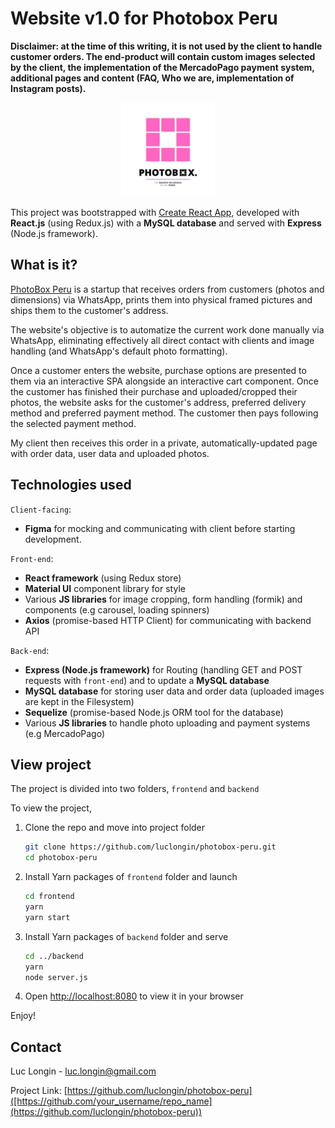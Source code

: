 # Website v1.0 for Photobox Peru 

**Disclaimer: at the time of this writing, it is not used by the client to handle customer orders. The end-product will contain custom images selected by the client, the implementation of the MercadoPago payment system, additional pages and content (FAQ, Who we are, implementation of Instagram posts).**

<div align="center">
  <a href="https://github.com/luclongin/photobox-peru">
    <img src="readme/logo.jpg" alt="Logo" width="150" height="150">
  </a>
</div>

This project was bootstrapped with [Create React App](https://github.com/facebook/create-react-app), developed with **React.js** (using Redux.js) with a **MySQL database** and served with **Express** (Node.js framework).

## What is it?
[PhotoBox Peru](https://www.instagram.com/photobox.peru/) is a startup that receives orders from customers (photos and dimensions) via WhatsApp, prints them into physical framed pictures and ships them to the customer's address. 

The website's objective is to automatize the current work done manually via WhatsApp, eliminating effectively all direct contact with clients and image handling (and WhatsApp's default photo formatting). 

Once a customer enters the website, purchase options are presented to them via an interactive SPA alongside an interactive cart component. Once the customer has finished their purchase and uploaded/cropped their photos, the website asks for the customer's address, preferred delivery method and preferred payment method. The customer then pays following the selected payment method.

My client then receives this order in a private, automatically-updated page with order data, user data and uploaded photos.

## Technologies used
`Client-facing`:

* **Figma** for mocking and communicating with client before starting development.

`Front-end`: 

* **React framework** (using Redux store)
* **Material UI** component library for style
* Various **JS libraries** for image cropping, form handling (formik) and components (e.g carousel, loading spinners)
* **Axios** (promise-based HTTP Client) for communicating with backend API

`Back-end`: 

* **Express (Node.js framework)** for Routing (handling GET and POST requests with `front-end`) and to update a **MySQL database**
* **MySQL database** for storing user data and order data (uploaded images are kept in the Filesystem)
* **Sequelize** (promise-based Node.js ORM tool for the database)
* Various **JS libraries** to handle photo uploading and payment systems (e.g MercadoPago)

## View project
The project is divided into two folders, `frontend` and `backend`

To view the project, 
1. Clone the repo and move into project folder
   ```sh
   git clone https://github.com/luclongin/photobox-peru.git
   cd photobox-peru
   ```
2. Install Yarn packages of `frontend` folder and launch
   ```sh
   cd frontend
   yarn 
   yarn start
   ```
3. Install Yarn packages of `backend` folder and serve
   ```sh
   cd ../backend
   yarn 
   node server.js
   ```
4. Open [http://localhost:8080](http://localhost:8080) to view it in your browser
   
Enjoy!

## Contact

Luc Longin - luc.longin@gmail.com

Project Link: [https://github.com/luclongin/photobox-peru]([https://github.com/your_username/repo_name](https://github.com/luclongin/photobox-peru))
